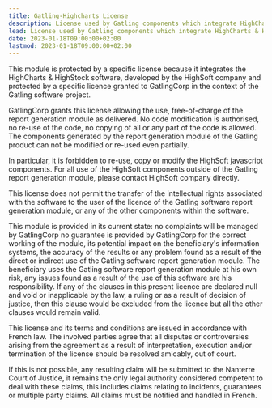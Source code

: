 ```yaml
---
title: Gatling-Highcharts License
description: License used by Gatling components which integrate HighCharts & HighStock software licensed by GatlingCorp from the HighSoft company.
lead: License used by Gatling components which integrate HighCharts & HighStock software licensed by GatlingCorp from the HighSoft company.
date: 2023-01-18T09:00:00+02:00
lastmod: 2023-01-18T09:00:00+02:00
---
```


This module is protected by a specific license because it integrates the HighCharts & HighStock software, developed by the HighSoft company and protected by a specific licence granted to GatlingCorp in the context of the Gatling software project.

GatlingCorp grants this license allowing the use, free-of-charge of the report generation module as delivered. No code modification is authorised, no re-use of the code, no copying of all or any part of the code is allowed. The components generated by the report generation module of the Gatling product can not be modified or re-used even partially.

In particular, it is forbidden to re-use, copy or modify the HighSoft javascript components. For all use of the HighSoft components outside of the Gatling report generation module, please contact HighSoft company directly.

This license does not permit the transfer of the intellectual rights associated with the software to the user of the licence of the Gatling software report generation module, or any of the other components within the software.

This module is provided in its current state:
no complaints will be managed by GatlingCorp
no guarantee is provided by GatlingCorp for the correct working of the module, its potential impact on the beneficiary's information systems, the accuracy of the results or any problem found as a result of the direct or indirect use of the Gatling software report generation module.
The beneficiary uses the Gatling software report generation module at his own risk, any issues found as a result of the use of this software are his responsibility.
If any of the clauses in this present licence are declared null and void or inapplicable by the law, a ruling or as a result of decision of justice, then this clause would be excluded from the licence but all the other clauses would remain valid.

This license and its terms and conditions are issued in accordance with French law. The involved parties agree that all disputes or controversies arising from the agreement as a result of interpretation, execution and/or termination of the license should be resolved amicably, out of court.

If this is not possible, any resulting claim will be submitted to the Nanterre Court of Justice, it remains the only legal authority considered competent to deal with these claims, this includes claims relating to incidents, guarantees or multiple party claims. All claims must be notified and handled in French.
